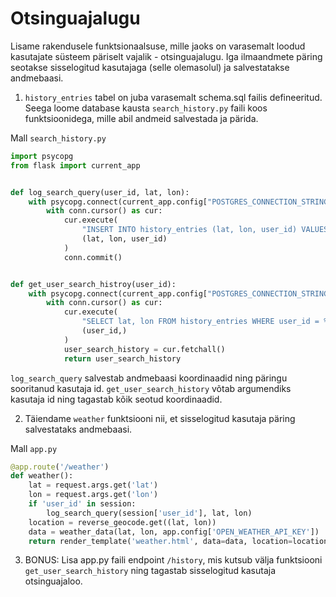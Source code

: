 # Otsinguajalugu

Lisame rakendusele funktsionaalsuse, mille jaoks on varasemalt loodud kasutajate süsteem päriselt vajalik - otsinguajalugu. Iga ilmaandmete päring seotakse sisselogitud kasutajaga (selle olemasolul) ja salvestatakse andmebaasi.

1. `history_entries` tabel on juba varasemalt schema.sql failis defineeritud. Seega loome database kausta `search_history.py` faili koos funktsioonidega, mille abil andmeid salvestada ja pärida.

Mall `search_history.py`
```python
import psycopg
from flask import current_app


def log_search_query(user_id, lat, lon):
    with psycopg.connect(current_app.config["POSTGRES_CONNECTION_STRING"]) as conn:
        with conn.cursor() as cur:
            cur.execute(
                "INSERT INTO history_entries (lat, lon, user_id) VALUES (%s, %s, %s)",
                (lat, lon, user_id)
            )
            conn.commit()


def get_user_search_histroy(user_id):
    with psycopg.connect(current_app.config["POSTGRES_CONNECTION_STRING"]) as conn:
        with conn.cursor() as cur:
            cur.execute(
                "SELECT lat, lon FROM history_entries WHERE user_id = %s",
                (user_id,)
            )
            user_search_history = cur.fetchall()
            return user_search_history

```

`log_search_query` salvestab andmebaasi koordinaadid ning päringu sooritanud kasutaja id.
`get_user_search_history` võtab argumendiks kasutaja id ning tagastab kõik seotud koordinaadid.

2. Täiendame `weather` funktsiooni nii, et sisselogitud kasutaja päring salvestataks andmebaasi.

Mall `app.py`
```python
@app.route('/weather')
def weather():
    lat = request.args.get('lat')
    lon = request.args.get('lon')
    if 'user_id' in session:
        log_search_query(session['user_id'], lat, lon)
    location = reverse_geocode.get((lat, lon))
    data = weather_data(lat, lon, app.config['OPEN_WEATHER_API_KEY'])
    return render_template('weather.html', data=data, location=location)
```

3. BONUS: Lisa app.py faili endpoint `/history`, mis kutsub välja funktsiooni `get_user_search_history` ning tagastab sisselogitud kasutaja otsinguajaloo.

